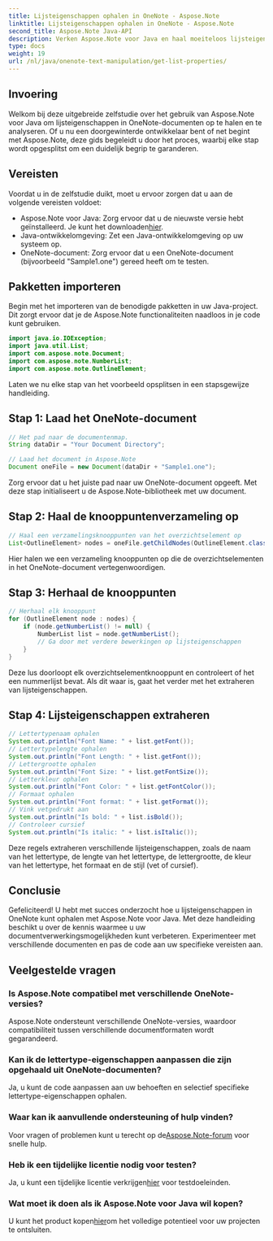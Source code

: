 ```yaml
---
title: Lijsteigenschappen ophalen in OneNote - Aspose.Note
linktitle: Lijsteigenschappen ophalen in OneNote - Aspose.Note
second_title: Aspose.Note Java-API
description: Verken Aspose.Note voor Java en haal moeiteloos lijsteigenschappen op in OneNote-documenten. Verbeter uw documentverwerking met deze krachtige Java-bibliotheek.
type: docs
weight: 19
url: /nl/java/onenote-text-manipulation/get-list-properties/
---
```

## Invoering
Welkom bij deze uitgebreide zelfstudie over het gebruik van Aspose.Note voor Java om lijsteigenschappen in OneNote-documenten op te halen en te analyseren. Of u nu een doorgewinterde ontwikkelaar bent of net begint met Aspose.Note, deze gids begeleidt u door het proces, waarbij elke stap wordt opgesplitst om een duidelijk begrip te garanderen.
## Vereisten
Voordat u in de zelfstudie duikt, moet u ervoor zorgen dat u aan de volgende vereisten voldoet:
-  Aspose.Note voor Java: Zorg ervoor dat u de nieuwste versie hebt geïnstalleerd. Je kunt het downloaden[hier](https://releases.aspose.com/note/java/).
- Java-ontwikkelomgeving: Zet een Java-ontwikkelomgeving op uw systeem op.
- OneNote-document: Zorg ervoor dat u een OneNote-document (bijvoorbeeld "Sample1.one") gereed heeft om te testen.
## Pakketten importeren
Begin met het importeren van de benodigde pakketten in uw Java-project. Dit zorgt ervoor dat je de Aspose.Note functionaliteiten naadloos in je code kunt gebruiken.
```java
import java.io.IOException;
import java.util.List;
import com.aspose.note.Document;
import com.aspose.note.NumberList;
import com.aspose.note.OutlineElement;
```

Laten we nu elke stap van het voorbeeld opsplitsen in een stapsgewijze handleiding.

## Stap 1: Laad het OneNote-document

```java
// Het pad naar de documentenmap.
String dataDir = "Your Document Directory";

// Laad het document in Aspose.Note
Document oneFile = new Document(dataDir + "Sample1.one");
```

Zorg ervoor dat u het juiste pad naar uw OneNote-document opgeeft. Met deze stap initialiseert u de Aspose.Note-bibliotheek met uw document.

## Stap 2: Haal de knooppuntenverzameling op

```java
// Haal een verzamelingsknooppunten van het overzichtselement op
List<OutlineElement> nodes = oneFile.getChildNodes(OutlineElement.class);
```

Hier halen we een verzameling knooppunten op die de overzichtselementen in het OneNote-document vertegenwoordigen.

## Stap 3: Herhaal de knooppunten

```java
// Herhaal elk knooppunt
for (OutlineElement node : nodes) {
    if (node.getNumberList() != null) {
        NumberList list = node.getNumberList();
        // Ga door met verdere bewerkingen op lijsteigenschappen
    }
}
```

Deze lus doorloopt elk overzichtselementknooppunt en controleert of het een nummerlijst bevat. Als dit waar is, gaat het verder met het extraheren van lijsteigenschappen.

## Stap 4: Lijsteigenschappen extraheren

```java
// Lettertypenaam ophalen
System.out.println("Font Name: " + list.getFont());
// Lettertypelengte ophalen
System.out.println("Font Length: " + list.getFont());
// Lettergrootte ophalen
System.out.println("Font Size: " + list.getFontSize());
// Letterkleur ophalen
System.out.println("Font Color: " + list.getFontColor());
// Formaat ophalen
System.out.println("Font format: " + list.getFormat());
// Vink vetgedrukt aan
System.out.println("Is bold: " + list.isBold());
// Controleer cursief
System.out.println("Is italic: " + list.isItalic());
```

Deze regels extraheren verschillende lijsteigenschappen, zoals de naam van het lettertype, de lengte van het lettertype, de lettergrootte, de kleur van het lettertype, het formaat en de stijl (vet of cursief).

## Conclusie
Gefeliciteerd! U hebt met succes onderzocht hoe u lijsteigenschappen in OneNote kunt ophalen met Aspose.Note voor Java. Met deze handleiding beschikt u over de kennis waarmee u uw documentverwerkingsmogelijkheden kunt verbeteren. Experimenteer met verschillende documenten en pas de code aan uw specifieke vereisten aan.
## Veelgestelde vragen
### Is Aspose.Note compatibel met verschillende OneNote-versies?
Aspose.Note ondersteunt verschillende OneNote-versies, waardoor compatibiliteit tussen verschillende documentformaten wordt gegarandeerd.
### Kan ik de lettertype-eigenschappen aanpassen die zijn opgehaald uit OneNote-documenten?
Ja, u kunt de code aanpassen aan uw behoeften en selectief specifieke lettertype-eigenschappen ophalen.
### Waar kan ik aanvullende ondersteuning of hulp vinden?
 Voor vragen of problemen kunt u terecht op de[Aspose.Note-forum](https://forum.aspose.com/c/note/28) voor snelle hulp.
### Heb ik een tijdelijke licentie nodig voor testen?
 Ja, u kunt een tijdelijke licentie verkrijgen[hier](https://purchase.aspose.com/temporary-license/) voor testdoeleinden.
### Wat moet ik doen als ik Aspose.Note voor Java wil kopen?
 U kunt het product kopen[hier](https://purchase.aspose.com/buy)om het volledige potentieel voor uw projecten te ontsluiten.
